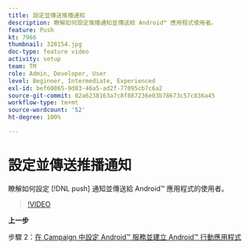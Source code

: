 ```yaml
---
title: 設定並傳送推播通知
description: 瞭解如何設定推播通知並傳送給 Android™ 應用程式使用者。
feature: Push
kt: 7966
thumbnail: 328154.jpg
doc-type: feature video
activity: setup
team: TM
role: Admin, Developer, User
level: Beginner, Intermediate, Experienced
exl-id: bef60865-9d83-46a5-ad2f-77095cb7c6a2
source-git-commit: 02a6238163a7c8f887236e03b78673c57c836a45
workflow-type: tm+mt
source-wordcount: '52'
ht-degree: 100%

---
```


# 設定並傳送推播通知

瞭解如何設定 [!DNL push] 通知並傳送給 Android™ 應用程式的使用者。

>[!VIDEO](https://video.tv.adobe.com/v/328154?quality=12)

**上一步**

步驟 2：[在 Campaign 中設定 Android™ 服務並建立 Android™ 行動應用程式](/help/tutorial-get-started-with-push-notifications-for-android/configure-an-android-service-in-campaign.md)
